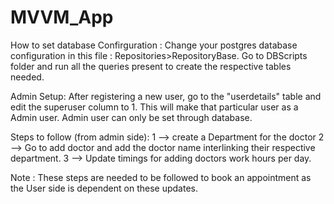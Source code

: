 # MVVM_App

How to set database Confirguration :
Change your postgres database configuration in this file : Repositories>RepositoryBase.
Go to DBScripts folder and run all the queries present to create the respective tables needed.

Admin Setup:
After registering a new user, go to the "userdetails" table and edit the superuser column to 1. This will make that particular user as a Admin user.
Admin user can only be set through database.

Steps to follow (from admin side):
1 --> create a Department for the doctor
2 --> Go to add doctor and add the doctor name interlinking their respective department.
3 --> Update timings for adding doctors work hours per day.

Note : These steps are needed to be followed to book an appointment as the User side is dependent on these updates.
